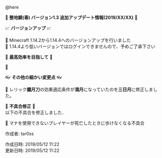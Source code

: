 @here 

:cherry_blossom:  **__整地鯖(春) バージョン1.3 追加アップデート情報(2019/XX/XX)__** :cherry_blossom:  


:chart_with_upwards_trend: **__バージョンアップ__** :chart_with_upwards_trend:   

:diamond_shape_with_a_dot_inside: Minecraft 1.14.2から1.14.4へのバージョンアップを行いました  
:diamond_shape_with_a_dot_inside: 1.14.4より低いバージョンではログインできませんので、予めご了承下さい  


:scroll: **__最高効率を目指して__** :scroll:  

:diamond_shape_with_a_dot_inside: 
  

:eyeglasses: **__その他の細かい変更点__** :eyeglasses:  

:diamond_shape_with_a_dot_inside: レリック**朧月刀**の効果適応条件が**満月**になっていたのを**三日月**に修正しました。
 


:bow: **__不具合修正__** :bow:   
以下の不具合を修正しました．  

:diamond_shape_with_a_dot_inside: マナを使用できないプレイヤーが死亡したときに歩けなくなる不具合  



作成者: tar0ss  

作成日時: 2019/05/12 11:22  
更新日時: 2019/05/12 11:22  
